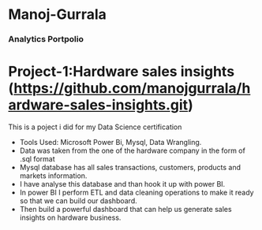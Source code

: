 # Manoj-Gurrala
### Analytics Portpolio

# Project-1:Hardware sales insights (https://github.com/manojgurrala/hardware-sales-insights.git)
This is a poject i did for my Data Science certification 

* Tools Used: Microsoft Power Bi, Mysql, Data Wrangling.
* Data was taken from the one of the hardware company in the form of .sql format
* Mysql database has all sales transactions, customers, products and markets information. 
* I have analyse this database and than hook it up with power BI. 
* In power BI I perform ETL and data cleaning operations to make it ready so that we can build our dashboard. 
* Then build a powerful dashboard that can help us generate sales insights on hardware business. 
